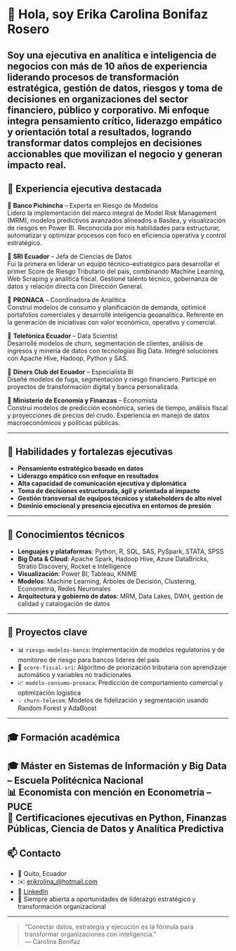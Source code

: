 # 👋 Hola, soy Erika Carolina Bonifaz Rosero
Soy **una ejecutiva en analítica e inteligencia de negocios** con más de 10 años de experiencia liderando procesos de transformación estratégica, gestión de datos, riesgos y toma de decisiones en organizaciones del sector financiero, público y corporativo.
Mi enfoque integra **pensamiento crítico, liderazgo empático y orientación total a resultados**, logrando transformar datos complejos en decisiones accionables que movilizan el negocio y generan impacto real.
---
## 🚀 Experiencia ejecutiva destacada
🔹 **Banco Pichincha** – Experta en Riesgo de Modelos  
Lidero la implementación del marco integral de Model Risk Management (MRM), modelos predictivos avanzados alineados a Basilea, y visualización de riesgos en Power BI. Reconocida por mis habilidades para estructurar, automatizar y optimizar procesos con foco en eficiencia operativa y control estratégico.

🔹 **SRI Ecuador** – Jefa de Ciencias de Datos  
Fui la primera en liderar un equipo técnico–estratégico para desarrollar el primer Score de Riesgo Tributario del país, combinando Machine Learning, Web Scraping y analítica fiscal. Gestioné talento técnico, gobernanza de datos y relación directa con Dirección General.

🔹 **PRONACA** – Coordinadora de Analítica  
Construí modelos de consumo y planificación de demanda, optimicé portafolios comerciales y desarrollé inteligencia geoanalítica. Referente en la generación de iniciativas con valor económico, operativo y comercial.

🔹 **Telefónica Ecuador** – Data Scientist  
Desarrollé modelos de churn, segmentación de clientes, análisis de ingresos y minería de datos con tecnologías Big Data. Integré soluciones con Apache Hive, Hadoop, Python y SAS.

🔹 **Diners Club del Ecuador** – Especialista BI  
Diseñé modelos de fuga, segmentación y riesgo financiero. Participé en proyectos de transformación digital y banca personalizada.

🔹 **Ministerio de Economía y Finanzas** – Economista  
Construí modelos de predicción económica, series de tiempo, análisis fiscal y proyecciones de precios del crudo. Experiencia en manejo de datos macroeconómicos y políticas públicas.

---
## 🧠 Habilidades y fortalezas ejecutivas
- **Pensamiento estratégico basado en datos**  
- **Liderazgo empático con enfoque en resultados**  
- **Alta capacidad de comunicación ejecutiva y diplomática**  
- **Toma de decisiones estructurada, ágil y orientada al impacto**  
- **Gestión transversal de equipos técnicos y stakeholders de alto nivel**  
- **Dominio emocional y presencia ejecutiva en entornos de presión**
---
## 🧰 Conocimientos técnicos
- **Lenguajes y plataformas**: Python, R, SQL, SAS, PySpark, STATA, SPSS  
- **Big Data & Cloud**: Apache Spark, Hadoop Hive, Azure DataBricks, Stratio Discovery, Rocket e Intelligence  
- **Visualización**: Power BI, Tableau, KNIME  
- **Modelos**: Machine Learning, Árboles de Decisión, Clustering, Econometría, Redes Neuronales  
- **Arquitectura y gobierno de datos**: MRM, Data Lakes, DWH, gestión de calidad y catalogación de datos  
---
## 🧩 Proyectos clave
- 📊 `riesgo-modelos-banca`: Implementación de modelos regulatorios y de monitoreo de riesgo para bancos líderes del país  
- 🧮 `score-fiscal-sri`: Algoritmo de priorización tributaria con aprendizaje automático y variables no tradicionales  
- 📈 `modelo-consumo-pronaca`: Predicción de comportamiento comercial y optimización logística  
- 💡 `churn-telecom`: Modelos de fidelización y segmentación usando Random Forest y AdaBoost  
---
## 🎓 Formación académica
🎓 Máster en Sistemas de Información y Big Data – **Escuela Politécnica Nacional**  
📊 Economista con mención en Econometría – **PUCE**  
📘 Certificaciones ejecutivas en Python, Finanzas Públicas, Ciencia de Datos y Analítica Predictiva  
---
## 📫 Contacto
- 📍 Quito, Ecuador  
- ✉️ erikrolina_@hotmail.com  
- 💼 [LinkedIn](https://www.linkedin.com/in/tuusuario)  
- 🚀 Siempre abierta a oportunidades de liderazgo estratégico y transformación organizacional
---
> “Conectar datos, estrategia y ejecución es la fórmula para transformar organizaciones con inteligencia.”  
> — Carolina Bonifaz
 
